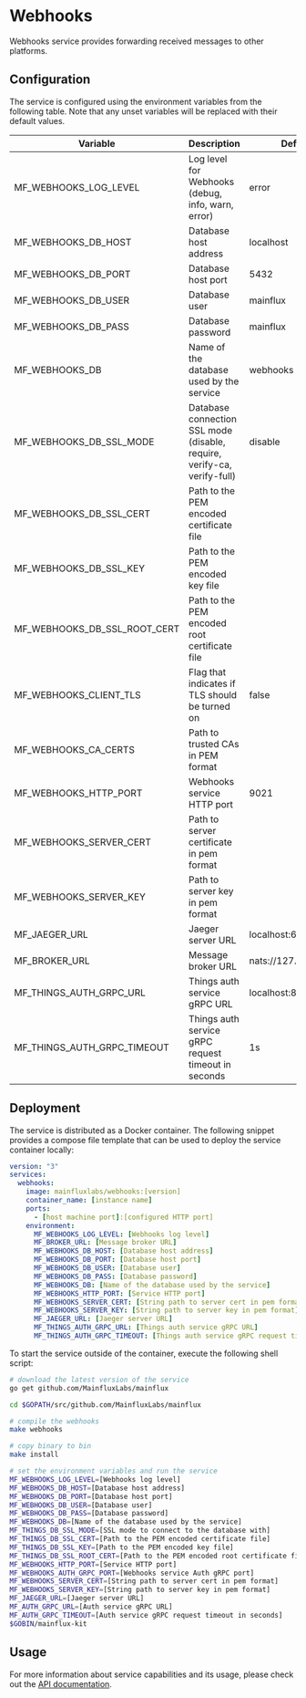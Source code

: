 # Webhooks

Webhooks service provides forwarding received messages to other platforms.

## Configuration

The service is configured using the environment variables from the following table. Note that any unset variables will be replaced with their default values.

| Variable                     | Description                                                             | Default               |
|------------------------------|-------------------------------------------------------------------------|-----------------------|
| MF_WEBHOOKS_LOG_LEVEL        | Log level for Webhooks (debug, info, warn, error)                       | error                 |
| MF_WEBHOOKS_DB_HOST          | Database host address                                                   | localhost             |
| MF_WEBHOOKS_DB_PORT          | Database host port                                                      | 5432                  |
| MF_WEBHOOKS_DB_USER          | Database user                                                           | mainflux              |
| MF_WEBHOOKS_DB_PASS          | Database password                                                       | mainflux              |
| MF_WEBHOOKS_DB               | Name of the database used by the service                                | webhooks              |
| MF_WEBHOOKS_DB_SSL_MODE      | Database connection SSL mode (disable, require, verify-ca, verify-full) | disable               |
| MF_WEBHOOKS_DB_SSL_CERT      | Path to the PEM encoded certificate file                                |                       |
| MF_WEBHOOKS_DB_SSL_KEY       | Path to the PEM encoded key file                                        |                       |
| MF_WEBHOOKS_DB_SSL_ROOT_CERT | Path to the PEM encoded root certificate file                           |                       |
| MF_WEBHOOKS_CLIENT_TLS       | Flag that indicates if TLS should be turned on                          | false                 |
| MF_WEBHOOKS_CA_CERTS         | Path to trusted CAs in PEM format                                       |                       |
| MF_WEBHOOKS_HTTP_PORT        | Webhooks service HTTP port                                              | 9021                  |
| MF_WEBHOOKS_SERVER_CERT      | Path to server certificate in pem format                                |                       |
| MF_WEBHOOKS_SERVER_KEY       | Path to server key in pem format                                        |                       |
| MF_JAEGER_URL                | Jaeger server URL                                                       | localhost:6831        |
| MF_BROKER_URL                | Message broker URL                                                      | nats://127.0.0.1:4222 |
| MF_THINGS_AUTH_GRPC_URL      | Things auth service gRPC URL                                            | localhost:8183        |
| MF_THINGS_AUTH_GRPC_TIMEOUT  | Things auth service gRPC request timeout in seconds                     | 1s                    |

## Deployment

The service is distributed as a Docker container. The following snippet provides a compose file template that can be used to deploy the service container locally:

```yaml
version: "3"
services:
  webhooks:
    image: mainfluxlabs/webhooks:[version]
    container_name: [instance name]
    ports:
      - [host machine port]:[configured HTTP port]
    environment:
      MF_WEBHOOKS_LOG_LEVEL: [Webhooks log level]
      MF_BROKER_URL: [Message broker URL]
      MF_WEBHOOKS_DB_HOST: [Database host address]
      MF_WEBHOOKS_DB_PORT: [Database host port]
      MF_WEBHOOKS_DB_USER: [Database user]
      MF_WEBHOOKS_DB_PASS: [Database password]
      MF_WEBHOOKS_DB: [Name of the database used by the service]
      MF_WEBHOOKS_HTTP_PORT: [Service HTTP port]
      MF_WEBHOOKS_SERVER_CERT: [String path to server cert in pem format]
      MF_WEBHOOKS_SERVER_KEY: [String path to server key in pem format]
      MF_JAEGER_URL: [Jaeger server URL]
      MF_THINGS_AUTH_GRPC_URL: [Things auth service gRPC URL]
      MF_THINGS_AUTH_GRPC_TIMEOUT: [Things auth service gRPC request timeout in seconds]
```

To start the service outside of the container, execute the following shell script:

```bash
# download the latest version of the service
go get github.com/MainfluxLabs/mainflux

cd $GOPATH/src/github.com/MainfluxLabs/mainflux

# compile the webhooks
make webhooks

# copy binary to bin
make install

# set the environment variables and run the service
MF_WEBHOOKS_LOG_LEVEL=[Webhooks log level]
MF_WEBHOOKS_DB_HOST=[Database host address]
MF_WEBHOOKS_DB_PORT=[Database host port]
MF_WEBHOOKS_DB_USER=[Database user]
MF_WEBHOOKS_DB_PASS=[Database password]
MF_WEBHOOKS_DB=[Name of the database used by the service]
MF_THINGS_DB_SSL_MODE=[SSL mode to connect to the database with]
MF_THINGS_DB_SSL_CERT=[Path to the PEM encoded certificate file]
MF_THINGS_DB_SSL_KEY=[Path to the PEM encoded key file]
MF_THINGS_DB_SSL_ROOT_CERT=[Path to the PEM encoded root certificate file]
MF_WEBHOOKS_HTTP_PORT=[Service HTTP port]
MF_WEBHOOKS_AUTH_GRPC_PORT=[Webhooks service Auth gRPC port]
MF_WEBHOOKS_SERVER_CERT=[String path to server cert in pem format]
MF_WEBHOOKS_SERVER_KEY=[String path to server key in pem format]
MF_JAEGER_URL=[Jaeger server URL]
MF_AUTH_GRPC_URL=[Auth service gRPC URL]
MF_AUTH_GRPC_TIMEOUT=[Auth service gRPC request timeout in seconds]
$GOBIN/mainflux-kit
```

## Usage

For more information about service capabilities and its usage, please check out the [API documentation](swagger.yaml).

[doc]: http://mainflux.readthedocs.io
